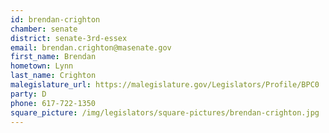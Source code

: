 ```yaml
---
id: brendan-crighton
chamber: senate
district: senate-3rd-essex
email: brendan.crighton@masenate.gov
first_name: Brendan
hometown: Lynn
last_name: Crighton
malegislature_url: https://malegislature.gov/Legislators/Profile/BPC0
party: D
phone: 617-722-1350
square_picture: /img/legislators/square-pictures/brendan-crighton.jpg
---
```

